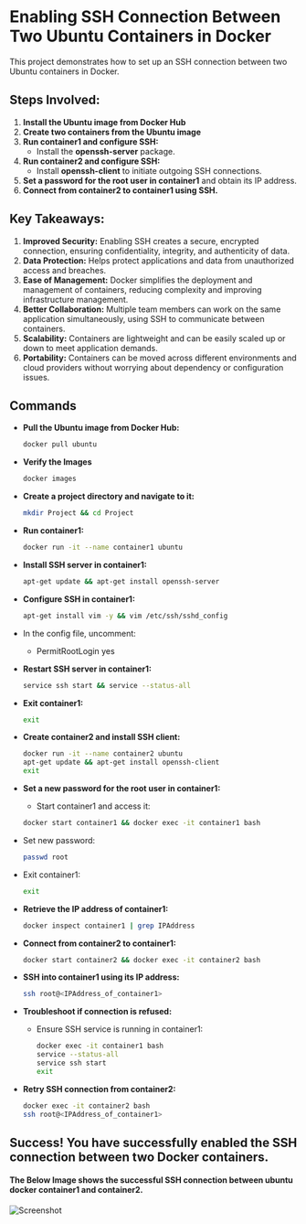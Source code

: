 # Enabling SSH Connection Between Two Ubuntu Containers in Docker

This project demonstrates how to set up an SSH connection between two Ubuntu containers in Docker.

## Steps Involved:

1. **Install the Ubuntu image from Docker Hub**
2. **Create two containers from the Ubuntu image**
3. **Run container1 and configure SSH:**
   - Install the **openssh-server** package.
4. **Run container2 and configure SSH:**
   - Install **openssh-client** to initiate outgoing SSH connections.
5. **Set a password for the root user in container1** and obtain its IP address.
6. **Connect from container2 to container1 using SSH.**

## Key Takeaways:

1. **Improved Security:** Enabling SSH creates a secure, encrypted connection, ensuring confidentiality, integrity, and authenticity of data.
2. **Data Protection:** Helps protect applications and data from unauthorized access and breaches.
3. **Ease of Management:** Docker simplifies the deployment and management of containers, reducing complexity and improving infrastructure management.
4. **Better Collaboration:** Multiple team members can work on the same application simultaneously, using SSH to communicate between containers.
5. **Scalability:** Containers are lightweight and can be easily scaled up or down to meet application demands.
6. **Portability:** Containers can be moved across different environments and cloud providers without worrying about dependency or configuration issues.

## Commands

- **Pull the Ubuntu image from Docker Hub:**
   
  ```bash
  docker pull ubuntu

- **Verify the Images**
   
  ```bash
  docker images

- **Create a project directory and navigate to it:**
   
  ```bash
  mkdir Project && cd Project

- **Run container1:**
   
  ```bash
  docker run -it --name container1 ubuntu

- **Install SSH server in container1:**
   
  ```bash
  apt-get update && apt-get install openssh-server

- **Configure SSH in container1:**
   
  ```bash
  apt-get install vim -y && vim /etc/ssh/sshd_config

- In the config file, uncomment:

  - PermitRootLogin yes





- **Restart SSH server in container1:**
   
  ```bash
  service ssh start && service --status-all

- **Exit container1:**
   
  ```bash
  exit

- **Create container2 and install SSH client:**
   
  ```bash
  docker run -it --name container2 ubuntu
  apt-get update && apt-get install openssh-client
  exit

- **Set a new password for the root user in container1:**

    - Start container1 and access it:
      
  ```bash
  docker start container1 && docker exec -it container1 bash
- Set new password:
  ```bash
  passwd root 

 - Exit container1:
      ```bash
   exit      
- **Retrieve the IP address of container1:**
   
  ```bash
  docker inspect container1 | grep IPAddress

- **Connect from container2 to container1:**
   
  ```bash
  docker start container2 && docker exec -it container2 bash

- **SSH into container1 using its IP address:**
   
  ```bash
  ssh root@<IPAddress_of_container1>

- **Troubleshoot if connection is refused:**
     - Ensure SSH service is running in container1:
       ```bash
       docker exec -it container1 bash
       service --status-all
       service ssh start
       exit

- **Retry SSH connection from container2:**
    ```bash
    docker exec -it container2 bash
    ssh root@<IPAddress_of_container1>


## Success! You have successfully enabled the SSH connection between two Docker containers.


#### The Below Image shows the successful SSH connection between ubuntu docker container1 and container2.
![Screenshot](URL_OF_YOUR_IMAGE)

